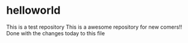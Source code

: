 # helloworld
This is a test repository
This is a awesome repository for new comers!!
Done with the changes today to this file
